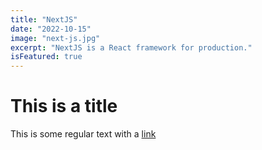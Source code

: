 ```yaml
---
title: "NextJS"
date: "2022-10-15"
image: "next-js.jpg"
excerpt: "NextJS is a React framework for production."
isFeatured: true
---
```


# This is a title

This is some regular text with a [link](http://localhost:3000)
